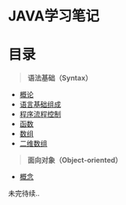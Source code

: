 # JAVA学习笔记
# 目录
> **语法基础（Syntax）**
  * [概论](https://github.com/Ansonnnnn/NotesForJava/blob/master/Syntax/1.1%20概论.md)
  * [语言基础组成](https://github.com/Ansonnnnn/NotesForJava/blob/master/Syntax/1.2%20语言基础组成.md)
  * [程序流程控制](https://github.com/Ansonnnnn/NotesForJava/blob/master/Syntax/1.3%20程序流程控制.md)
  * [函数](https://github.com/Ansonnnnn/NotesForJava/blob/master/Syntax/1.4%20函数.md)
  * [数组](https://github.com/Ansonnnnn/NotesForJava/blob/master/Syntax/1.5%20数组.md)
  * [二维数组](https://github.com/Ansonnnnn/NotesForJava/blob/master/Syntax/1.6%20二维数组.md)
> **面向对象（Object-oriented）**
  * [概念](https://github.com/Ansonnnnn/NotesForJava/blob/master/Object-oriented/2.1%20概念.md)
  
未完待续..


